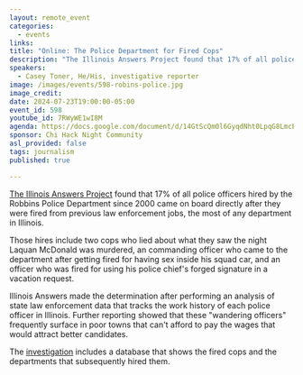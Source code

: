 ```yaml
---
layout: remote_event
categories:
  - events
links: 
title: "Online: The Police Department for Fired Cops"
description: "The Illinois Answers Project found that 17% of all police officers hired by the Robbins Police Department since 2000 came on board directly after they were fired from previous law enforcement jobs, the most of any department in Illinois. The investigation includes a database that shows the fired cops and the departments that subsequently hired them."
speakers:
  - Casey Toner, He/His, investigative reporter
image: /images/events/598-robins-police.jpg
image_credit:
date: 2024-07-23T19:00:00-05:00
event_id: 598
youtube_id: 7RWyWE1wI8M
agenda: https://docs.google.com/document/d/14GtScQm0l6GyqdNht0LpqG8LmcEF7i3COjNJ06PaTj8/edit#
sponsor: Chi Hack Night Community
asl_provided: false
tags: journalism
published: true

---
```


[The Illinois Answers Project](https://illinoisanswers.org/) found that 17% of all police officers hired by the Robbins Police Department since 2000 came on board directly after they were fired from previous law enforcement jobs, the most of any department in Illinois.

Those hires include two cops who lied about what they saw the night Laquan McDonald was murdered, an commanding officer who came to the department after getting fired for having sex inside his squad car, and an officer who was fired for using his police chief's forged signature in a vacation request.

Illinois Answers made the determination after performing an analysis of state law enforcement data that tracks the work history of each police officer in Illinois. Further reporting showed that these "wandering officers" frequently surface in poor towns that can't afford to pay the wages that would attract better candidates.

The [investigation](https://illinoisanswers.org/2024/05/06/robbins-police-department-most-hires-of-recently-fired-cops/) includes a database that shows the fired cops and the departments that subsequently hired them.